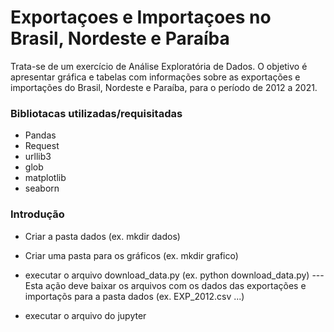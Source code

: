 # Exportaçoes e Importaçoes no Brasil, Nordeste e Paraíba
Trata-se de um exercício de Análise Exploratória de Dados. O objetivo é apresentar gráfica e tabelas com informações sobre as exportações e importações do Brasil, Nordeste e Paraíba, para o período de 2012 a 2021.

### Bibliotacas utilizadas/requisitadas

* Pandas
* Request
* urllib3
* glob
* matplotlib
* seaborn

### Introdução

* Criar a pasta dados (ex. mkdir dados)
* Criar uma pasta para os gráficos (ex. mkdir grafico)
* executar o arquivo download_data.py (ex. python download_data.py)
--- Esta ação deve baixar os arquivos com os dados das exportações e importaçõs para a pasta dados (ex. EXP_2012.csv ...)

* executar o arquivo do jupyter
